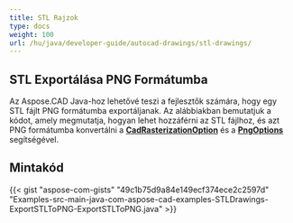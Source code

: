 ```yaml
---
title: STL Rajzok
type: docs
weight: 100
url: /hu/java/developer-guide/autocad-drawings/stl-drawings/
---
```


## **STL Exportálása PNG Formátumba**

Az Aspose.CAD Java-hoz lehetővé teszi a fejlesztők számára, hogy egy STL fájlt PNG formátumba exportáljanak. Az alábbiakban bemutatjuk a kódot, amely megmutatja, hogyan lehet hozzáférni az STL fájlhoz, és azt PNG formátumba konvertálni a [**CadRasterizationOption**](https://reference.aspose.com/cad/java/com.aspose.cad.imageoptions/CadRasterizationOptions) és a [**PngOptions**](https://reference.aspose.com/cad/java/com.aspose.cad.imageoptions/PngOptions) segítségével.

## Mintakód

{{< gist "aspose-com-gists" "49c1b75d9a84e149ecf374ece2c2597d" "Examples-src-main-java-com-aspose-cad-examples-STLDrawings-ExportSTLToPNG-ExportSTLToPNG.java" >}}
